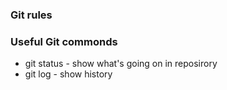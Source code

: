 ### Git rules 

### Useful Git commonds
- git status - show what's going on in reposirory
- git log - show history